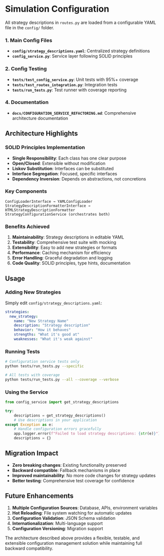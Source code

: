 # Simulation Configuration

All strategy descriptions in `routes.py` are loaded from a configurable YAML file in the `config/` folder.

### 1. Main Config Files
- **`config/strategy_descriptions.yaml`**: Centralized strategy definitions
- **`config_service.py`**: Service layer following SOLID principles

### 2. Config Testing
- **`tests/test_config_service.py`**: Unit tests with 95%+ coverage
- **`tests/test_routes_integration.py`**: Integration tests
- **`tests/run_tests.py`**: Test runner with coverage reporting

### 4. Documentation
- **`docs/CONFIGURATION_SERVICE_REFACTORING.md`**: Comprehensive architecture documentation

## Architecture Highlights

### SOLID Principles Implementation
- **Single Responsibility**: Each class has one clear purpose
- **Open/Closed**: Extensible without modification
- **Liskov Substitution**: Interfaces can be substituted
- **Interface Segregation**: Focused, specific interfaces
- **Dependency Inversion**: Depends on abstractions, not concretions

### Key Components
```
ConfigLoaderInterface → YAMLConfigLoader
StrategyDescriptionFormatterInterface → HTMLStrategyDescriptionFormatter
StrategyConfigurationService (orchestrates both)
```

### Benefits Achieved
1. **Maintainability**: Strategy descriptions in editable YAML
2. **Testability**: Comprehensive test suite with mocking
3. **Extensibility**: Easy to add new strategies or formats
4. **Performance**: Caching mechanism for efficiency
5. **Error Handling**: Graceful degradation and logging
6. **Code Quality**: SOLID principles, type hints, documentation

## Usage

### Adding New Strategies
Simply edit `config/strategy_descriptions.yaml`:
```yaml
strategies:
  new_strategy:
    name: "New Strategy Name"
    description: "Strategy description"
    behavior: "How it behaves"
    strengths: "What it's good at"
    weaknesses: "What it's weak against"
```

### Running Tests
```bash
# Configuration service tests only
python tests/run_tests.py --specific

# All tests with coverage
python tests/run_tests.py --all --coverage --verbose
```

### Using the Service
```python
from config_service import get_strategy_descriptions

try:
    descriptions = get_strategy_descriptions()
    # Use descriptions in your application
except Exception as e:
    # Handle configuration errors gracefully
    app.logger.error(f"Failed to load strategy descriptions: {str(e)}")
    descriptions = {}
```

## Migration Impact

- **Zero breaking changes**: Existing functionality preserved
- **Backward compatible**: Fallback mechanisms in place
- **Improved maintainability**: No more code changes for strategy updates
- **Better testing**: Comprehensive test coverage for confidence

## Future Enhancements

1. **Multiple Configuration Sources**: Database, APIs, environment variables
2. **Hot Reloading**: File system watching for automatic updates
3. **Configuration Validation**: JSON Schema validation
4. **Internationalization**: Multi-language support
5. **Configuration Versioning**: Migration support

The architecture described above provides a flexible, testable, and extensible configuration management solution while maintaining full backward compatibility. 